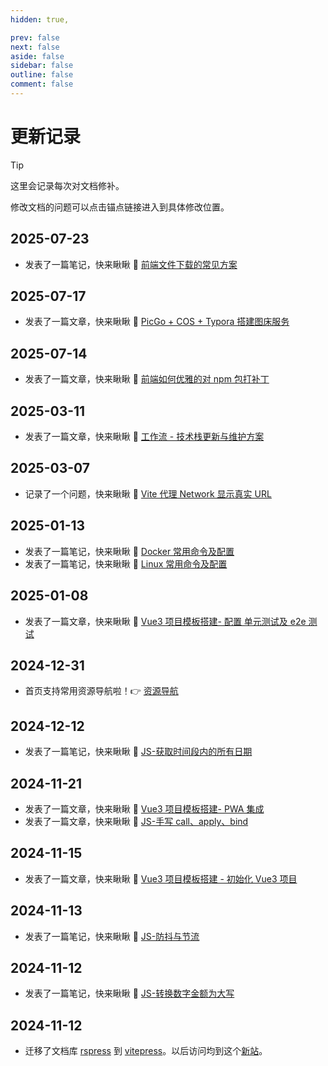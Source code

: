 ```yaml
---
hidden: true,

prev: false
next: false
aside: false
sidebar: false
outline: false
comment: false
---
```


# 更新记录

> [!tip]
>
> 这里会记录每次对文档修补。
>
> 修改文档的问题可以点击锚点链接进入到具体修改位置。

## 2025-07-23

- 发表了一篇笔记，快来瞅瞅 👀 [前端文件下载的常见方案](/note/javascript/download-common-methods/index)

## 2025-07-17

- 发表了一篇文章，快来瞅瞅 👀 [PicGo + COS + Typora 搭建图床服务](/coffee/environment/picgo-cos-typora/index)

## 2025-07-14

- 发表了一篇文章，快来瞅瞅 👀 [前端如何优雅的对 npm 包打补丁](/coffee/concept/npm/npm-patch-package)

## 2025-03-11

- 发表了一篇文章，快来瞅瞅 👀 [工作流 - 技术栈更新与维护方案](/coffee/concept/workflow/technology-stack-maintenance)

## 2025-03-07

- 记录了一个问题，快来瞅瞅 👀 [Vite 代理 Network 显示真实 URL](/coffee/issue/vite/vite-proxy-real-url)

## 2025-01-13

- 发表了一篇笔记，快来瞅瞅 👀 [Docker 常用命令及配置](/note/command/docker-command)
- 发表了一篇笔记，快来瞅瞅 👀 [Linux 常用命令及配置](/note/command/linux-command)

## 2025-01-08

- 发表了一篇文章，快来瞅瞅 👀 [Vue3 项目模板搭建- 配置 单元测试及 e2e 测试](/note/vue/vue3-template-init/unit-e2e-test)

## 2024-12-31

- 首页支持常用资源导航啦！👉 [资源导航](/nav)

## 2024-12-12

- 发表了一篇笔记，快来瞅瞅 👀 [JS-获取时间段内的所有日期](/note/javascript/get-dates-in-range)

## 2024-11-21

- 发表了一篇文章，快来瞅瞅 👀 [Vue3 项目模板搭建- PWA 集成](/note/vue/vue3-template-init/pwa)
- 发表了一篇文章，快来瞅瞅 👀 [JS-手写 call、apply、bind](/note/javascript/call-apply-bind)

## 2024-11-15

- 发表了一篇文章，快来瞅瞅 👀 [Vue3 项目模板搭建 - 初始化 Vue3 项目](/note/vue/vue3-template-init/init-project)

## 2024-11-13

- 发表了一篇笔记，快来瞅瞅 👀 [JS-防抖与节流](/note/javascript/debounce-throttle)

## 2024-11-12

- 发表了一篇笔记，快来瞅瞅 👀 [JS-转换数字金额为大写](/note/javascript/convert-amount-to-capital#完整代码)

## 2024-11-12

- 迁移了文档库 [rspress](https://rspress.dev/zh) 到 [vitepress](https://vitepress.dev)。以后访问均到这个[新站](https://notes.qiuyouyou.cn)。
